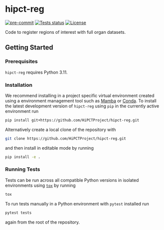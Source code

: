 # hipct-reg

[![pre-commit](https://img.shields.io/badge/pre--commit-enabled-brightgreen?logo=pre-commit&logoColor=white)](https://github.com/pre-commit/pre-commit)
[![Tests status][tests-badge]][tests-link]
[![License][license-badge]](./LICENSE.md)

<!--
[![PyPI version][pypi-version]][pypi-link]
[![Conda-Forge][conda-badge]][conda-link]
[![PyPI platforms][pypi-platforms]][pypi-link]
-->

<!-- prettier-ignore-start -->
[tests-badge]:              https://github.com/HiPCTProject/hipct-reg/actions/workflows/tests.yml/badge.svg
[tests-link]:               https://github.com/HiPCTProject/hipct-reg/actions/workflows/tests.yml
[linting-badge]:            https://github.com/HiPCTProject/hipct-reg/actions/workflows/linting.yml/badge.svg
[linting-link]:             https://github.com/HiPCTProject/hipct-reg/actions/workflows/linting.yml
[conda-badge]:              https://img.shields.io/conda/vn/conda-forge/hipct-reg
[conda-link]:               https://github.com/conda-forge/hipct-reg-feedstock
[pypi-link]:                https://pypi.org/project/hipct-reg/
[pypi-platforms]:           https://img.shields.io/pypi/pyversions/hipct-reg
[pypi-version]:             https://img.shields.io/pypi/v/hipct-reg
[license-badge]:            https://img.shields.io/badge/License-BSD_3--Clause-blue.svg
<!-- prettier-ignore-end -->

Code to register regions of interest with full organ datasets.

## Getting Started

### Prerequisites

<!-- Any tools or versions of languages needed to run code. For example specific Python or Node versions. Minimum hardware requirements also go here. -->

`hipct-reg` requires Python 3.11.

### Installation

<!-- How to build or install the application. -->

We recommend installing in a project specific virtual environment created using a environment management tool such as [Mamba](https://mamba.readthedocs.io/en/latest/user_guide/mamba.html) or [Conda](https://conda.io/projects/conda/en/latest/). To install the latest development version of `hipct-reg` using `pip` in the currently active environment run

```sh
pip install git+https://github.com/HiPCTProject/hipct-reg.git
```

Alternatively create a local clone of the repository with

```sh
git clone https://github.com/HiPCTProject/hipct-reg.git
```

and then install in editable mode by running

```sh
pip install -e .
```

### Running Tests

<!-- How to run tests on your local system. -->

Tests can be run across all compatible Python versions in isolated environments using
[`tox`](https://tox.wiki/en/latest/) by running

```sh
tox
```

To run tests manually in a Python environment with `pytest` installed run

```sh
pytest tests
```

again from the root of the repository.
